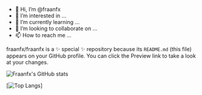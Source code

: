 - 👋 Hi, I’m @fraanfx
- 👀 I’m interested in ...
- 🌱 I’m currently learning ...
- 💞️ I’m looking to collaborate on ...
- 📫 How to reach me ...


fraanfx/fraanfx is a ✨ special ✨ repository because its `README.md` (this file) appears on your GitHub profile.
You can click the Preview link to take a look at your changes.

![Fraanfx's GitHub stats](https://github-readme-stats.vercel.app/api?username=fraanfx&show_icons=true&theme=dark&show)

[![Top Langs](https://github-readme-stats.vercel.app/api/top-langs/?username=anuraghazra&langs_count=8theme=dark&show)]

